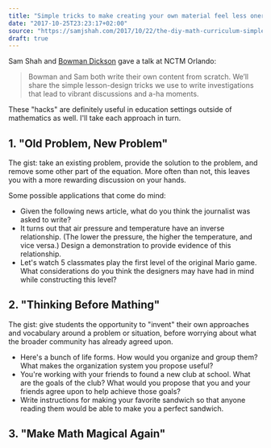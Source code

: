 ```yaml
---
title: "Simple tricks to make creating your own material feel less onerous"
date: "2017-10-25T23:23:17+02:00"
source: "https://samjshah.com/2017/10/22/the-diy-math-curriculum-simple-tricks-to-make-creating-your-own-material-feel-less-onerous/"
draft: true
---
```


Sam Shah and [Bowman Dickson](https://bowmandickson.com/) gave a talk at NCTM Orlando:

> Bowman and Sam both write their own content from scratch. We’ll share the simple lesson-design tricks we use to write investigations that lead to vibrant discussions and a-ha moments.

These "hacks" are definitely useful in education settings outside of mathematics as well. I'll take each approach in turn.

## 1. "Old Problem, New Problem"

The gist: take an existing problem, provide the solution to the problem, and remove some other part of the equation. More often than not, this leaves you with a more rewarding discussion on your hands.

Some possible applications that come do mind:

- Given the following news article, what do you think the journalist was asked to write?
- It turns out that air pressure and temperature have an inverse relationship. (The lower the pressure, the higher the temperature, and vice versa.) Design a demonstration to provide evidence of this relationship.
- Let's watch 5 classmates play the first level of the original Mario game. What considerations do you think the designers may have had in mind while constructing this level?

## 2. "Thinking Before Mathing"

The gist: give students the opportunity to "invent" their own approaches and vocabulary around a problem or situation, before worrying about what the broader community has already agreed upon.

- Here's a bunch of life forms. How would you organize and group them? What makes the organization system you propose useful?
- You're working with your friends to found a new club at school. What are the goals of the club? What would you propose that you and your friends agree upon to help achieve those goals?
- Write instructions for making your favorite sandwich so that anyone reading them would be able to make you a perfect sandwich.

## 3. "Make Math Magical Again"
